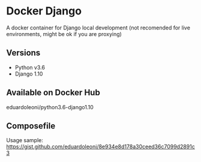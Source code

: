 # Docker Django
A docker container for Django local development (not recomended for live environments, might be ok if you are proxying)

## Versions
- Python v3.6
- Django 1.10

## Available on Docker Hub
eduardoleoni/python3.6-django1.10

## Composefile
Usage sample: https://gist.github.com/eduardoleoni/8e934e8d178a30ceed36c7099d2891c3
